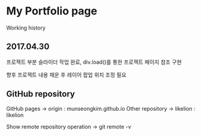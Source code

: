 # My Portfolio page
Working history

## 2017.04.30
프로젝트 부분 슬라이더 작업 완료,
div.load()를 통한 프로젝트 페이지 참조 구현

향후 프로젝트 내용 채운 후 레이어 팝업 위치 조정 필요

## GitHub repository
GitHub pages -> origin : munseongkim.github.io
Other repository -> likelion : likelion

Show remote repository operation -> git remote -v
